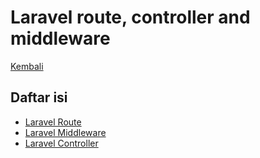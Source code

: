 # Laravel route, controller and middleware

[Kembali](../readme.md)

## Daftar isi

- [Laravel Route](laravel-route.md)
- [Laravel Middleware](laravel-middleware.md)
- [Laravel Controller](laravel-controller.md)
